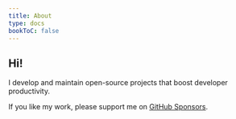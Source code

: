 ```yaml
---
title: About
type: docs
bookToC: false
---
```


## Hi!

I develop and maintain open-source projects that boost developer productivity.

If you like my work, please support me on [GitHub Sponsors](https://github.com/sponsors/junegunn).
